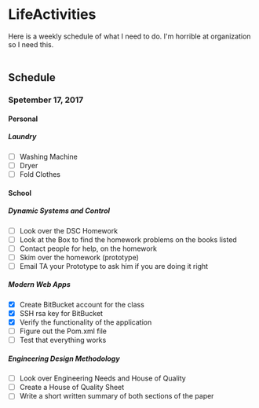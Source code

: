 # LifeActivities
Here is a weekly schedule of what I need to do. I'm horrible at organization so I need this.<br/><br/>

## Schedule
### Spetember 17, 2017
#### Personal
##### Laundry

- [ ] Washing Machine
- [ ] Dryer
- [ ] Fold Clothes

#### School

##### Dynamic Systems and Control

- [ ] Look over the DSC Homework
- [ ] Look at the Box to find the homework problems on the books listed
- [ ] Contact people for help, on the homework
- [ ] Skim over the homework (prototype)
- [ ] Email TA your Prototype to ask him if you are doing it right

##### Modern Web Apps

- [x] Create BitBucket account for the class
- [x] SSH rsa key for BitBucket
- [x] Verify the functionality of the application
- [ ] Figure out the Pom.xml file
- [ ] Test that everything works

##### Engineering Design Methodology

- [ ] Look over Engineering Needs and House of Quality
- [ ] Create a House of Quality Sheet
- [ ] Write a short written summary of both sections of the paper

